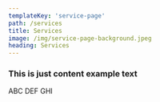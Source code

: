 ```yaml
---
templateKey: 'service-page'
path: /services
title: Services
image: /img/service-page-background.jpeg
heading: Services
---
```


### This is just content example text

ABC DEF GHI